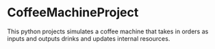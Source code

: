 # CoffeeMachineProject
This python projects simulates a coffee machine that takes in orders as inputs and outputs drinks and updates internal resources. 

